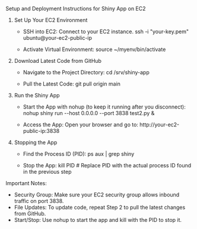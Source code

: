 
Setup and Deployment Instructions for Shiny App on EC2

1. Set Up Your EC2 Environment
   - SSH into EC2: Connect to your EC2 instance.
     ssh -i "your-key.pem" ubuntu@your-ec2-public-ip

   - Activate Virtual Environment:
     source ~/myenv/bin/activate

2. Download Latest Code from GitHub
   - Navigate to the Project Directory:
     cd /srv/shiny-app

   - Pull the Latest Code:
     git pull origin main

3. Run the Shiny App
   - Start the App with nohup (to keep it running after you disconnect):
     nohup shiny run --host 0.0.0.0 --port 3838 test2.py &

   - Access the App: Open your browser and go to:
     http://your-ec2-public-ip:3838

4. Stopping the App
   - Find the Process ID (PID):
     ps aux | grep shiny

   - Stop the App:
     kill PID  # Replace PID with the actual process ID found in the previous step

Important Notes:
- Security Group: Make sure your EC2 security group allows inbound traffic on port 3838.
- File Updates: To update code, repeat Step 2 to pull the latest changes from GitHub.
- Start/Stop: Use nohup to start the app and kill with the PID to stop it.
